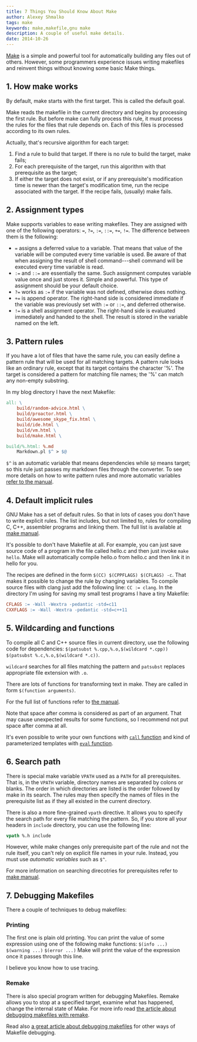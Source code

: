 ```yaml
---
title: 7 Things You Should Know About Make
author: Alexey Shmalko
tags: make
keywords: make,makefile,gnu make
description: A couple of useful make details.
date: 2014-10-26
---
```


[Make](<http://en.wikipedia.org/wiki/Make_(software)>) is a simple and powerful tool for automatically building any files out of others. However, some programmers experience issues writing makefiles and reinvent things without knowing some basic Make things.

<!--more-->

## 1. How make works

By default, make starts with the first target. This is called the default goal.

Make reads the makefile in the current directory and begins by processing the first rule. But before make can fully process this rule, it must process the rules for the files that rule depends on. Each of this files is processed according to its own rules.

Actually, that's recursive algorithm for each target:

1. Find a rule to build that target. If there is no rule to build the target, make fails;
2. For each prerequisite of the target, run this algorithm with that prerequisite as the target;
3. If either the target does not exist, or if any prerequisite's modification time is newer than the target's modification time, run the recipe associated with the target. If the recipe fails, (usually) make fails.

## 2. Assignment types

Make supports variables to ease writing makefiles. They are assigned with one of the following operators: `=`, `?=`, `:=`, `::=`, `+=`, `!=`. The difference between them is the following:

- `=` assigns a deferred value to a variable. That means that value of the variable will be computed every time variable is used. Be aware of that when assigning the result of shell command---shell command will be executed every time variable is read.
- `:=` and `::=` are essentially the same. Such assignment computes variable value once and just stores it. Simple and powerful. This type of assignment should be your default choice.
- `?=` works as `:=` if the variable was not defined, otherwise does nothing.
- `+=` is append operator. The right-hand side is considered immediate if the variable was previously set with `:=` or `::=`, and deferred otherwise.
- `!=` is a shell assignment operator. The right-hand side is evaluated immediately and handed to the shell. The result is stored in the variable named on the left.

## 3. Pattern rules

If you have a lot of files that have the same rule, you can easily define a pattern rule that will be used for all matching targets. A pattern rule looks like an ordinary rule, except that its target contains the character '%'. The target is considered a pattern for matching file names; the '%' can match any non-empty substring.

In my blog directory I have the next Makefile:

```makefile
all: \
    build/random-advice.html \
    build/proactor.html \
    build/awesome_skype_fix.html \
    build/ide.html \
    build/vm.html \
    build/make.html \

build/%.html: %.md
    Markdown.pl $^ > $@
```

`$^` is an automatic variable that means dependencies while `$@` means target; so this rule just passes my markdown files through the converter. To see more details on how to write pattern rules and more automatic variables [refer to the manual](http://www.gnu.org/software/make/manual/make.html#Pattern-Rules).

## 4. Default implicit rules

GNU Make has a set of default rules. So that in lots of cases you don't have to write explicit rules. The list includes, but not limited to, rules for compiling C, C++, assembler programs and linking them. The full list is available at [make manual](https://www.gnu.org/software/make/manual/html_node/Catalogue-of-Rules.html).

It's possible to don't have Makefile at all. For example, you can just save source code of a program in the file called hello.c and then just invoke `make hello`. Make will automatically compile hello.o from hello.c and then link it in hello for you.

The recipes are defined in the form `$(CC) $(CPPFLAGS) $(CFLAGS) -c`. That makes it possible to change the rule by changing variables. To compile source files with clang just add the following line: `CC := clang`.
In the directory I'm using for saving my small test programs I have a tiny Makefile:

```makefile
CFLAGS := -Wall -Wextra -pedantic -std=c11
CXXFLAGS := -Wall -Wextra -pedantic -std=c++11
```

## 5. Wildcarding and functions

To compile all C and C++ source files in current directory, use the following code for dependencies: `$(patsubst %.cpp,%.o,$(wildcard *.cpp)) $(patsubst %.c,%.o,$(wildcard *.c))`.

`wildcard` searches for all files matching the pattern and `patsubst` replaces appropriate file extension with `.o`.

There are lots of functions for transforming text in make. They are called in form `$(function arguments)`.

For the full list of functions refer to [the manual](http://www.gnu.org/software/make/manual/make.html#Functions).

Note that space after comma is considered as part of an argument. That may cause unexpected results for some functions, so I recommend not put space after comma at all.

It's even possible to write your own functions with [`call` function](http://www.gnu.org/software/make/manual/make.html#Call-Function) and kind of parameterized templates with [`eval` function](http://www.gnu.org/software/make/manual/make.html#Eval-Function).

## 6. Search path

There is special make variable `VPATH` used as a `PATH` for all prerequisites. That is, in the `VPATH` variable, directory names are separated by colons or blanks. The order in which directories are listed is the order followed by make in its search. The rules may then specify the names of files in the prerequisite list as if they all existed in the current directory.

There is also a more fine-grained `vpath` directive. It allows you to specify the search path for every file matching the pattern. So, if you store all your headers in `include` directory, you can use the following line:

```makefile
vpath %.h include
```

However, while make changes only prerequisite part of the rule and not the rule itself, you can't rely on explicit file names in your rule. Instead, you must use _automatic variables_ such as `$^`.

For more information on searching direcotries for prerequisites refer to [make manual](http://www.gnu.org/software/make/manual/make.html#Directory-Search).

## 7. Debugging Makefiles

There a couple of techniques to debug makefiles:

### Printing

The first one is plain old printing. You can print the value of some expression using one of the following make functions:
`$(info ...)` `$(warning ...)` `$(error ...)`
Make will print the value of the expression once it passes through this line.

I believe you know how to use tracing.

### Remake

There is also special program written for debugging Makefiles. Remake allows you to stop at a specified target, examine what has happened, change the internal state of Make. For more info read [the article about debugging makefiles with remake](https://www.usenix.org/legacy/event/lisa11/tech/full_papers/Bernstein.pdf).

Read also [a great article about debugging makefiles](http://www.drdobbs.com/tools/debugging-makefiles/197003338) for other ways of Makefile debugging.
